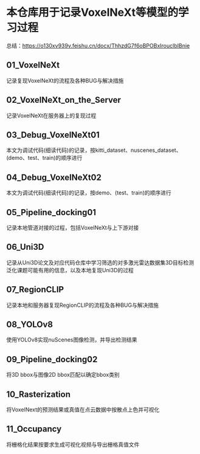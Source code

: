 # 本仓库用于记录VoxelNeXt等模型的学习过程
总结：https://o130xv939v.feishu.cn/docx/ThhzdG7f6oBPOBxIrouclbIBnie
## 01_VoxelNeXt
记录复现VoxelNeXt的流程及各种BUG与解决措施
## 02_VoxelNeXt_on_the_Server
记录VoxelNeXt在服务器上的复现过程
## 03_Debug_VoxelNeXt01
本文为调试代码(细读代码)的记录，按kitti_dataset、nuscenes_dataset、(demo、test、train)的顺序进行
## 04_Debug_VoxelNeXt02
本文为调试代码(细读代码)的记录，按demo、(test、train)的顺序进行
## 05_Pipeline_docking01
记录本地管道对接的过程，包括VoxelNeXt与上下游对接
## 06_Uni3D
记录从Uni3D论文及对应代码仓库中学习筛选的对多激光雷达数据集3D目标检测泛化课题可能有用的信息，以及本地复现Uni3D的过程
## 07_RegionCLIP
记录本地和服务器复现RegionCLIP的流程及各种BUG与解决措施
## 08_YOLOv8
使用YOLOv8实现nuScenes图像检测，并导出检测结果
## 09_Pipeline_docking02
将3D bbox与图像2D bbox匹配以确定bbox类别
## 10_Rasterization
将VoxelNext的预测结果或真值在点云数据中按散点上色并可视化
## 11_Occupancy
将栅格化结果按要求生成可视化视频与导出栅格真值文件

